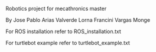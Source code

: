 Robotics project for mecathronics master
 
By
	Jose Pablo Arias Valverde
	Lorna Francini Vargas Monge

For ROS installation refer to ROS_installation.txt

For turtlebot example refer to turtlebot_example.txt


